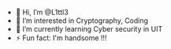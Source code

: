 - 👋 Hi, I’m @L1ttl3
- 👀 I’m interested in Cryptography, Coding
- 🌱 I’m currently learning Cyber security in UIT
- ⚡ Fun fact: I'm handsome !!!

<!---
L1ttleNoPro/L1ttleNoPro is a ✨ special ✨ repository because its `README.md` (this file) appears on your GitHub profile.
You can click the Preview link to take a look at your changes.
--->

